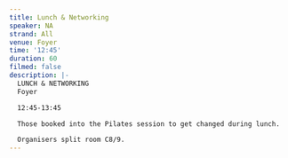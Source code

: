 ```yaml
---
title: Lunch & Networking
speaker: NA
strand: All
venue: Foyer
time: '12:45'
duration: 60
filmed: false
description: |-
  LUNCH & NETWORKING
  Foyer

  12:45-13:45

  Those booked into the Pilates session to get changed during lunch.

  Organisers split room C8/9.
---
```


